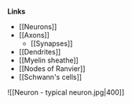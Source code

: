 **Links**
- [[Neurons]]
- [[Axons]]
	- [[Synapses]]
- [[Dendrites]]
- [[Myelin sheathe]]
- [[Nodes of Ranvier]]
- [[Schwann's cells]]

![[Neuron - typical neuron.jpg|400]]